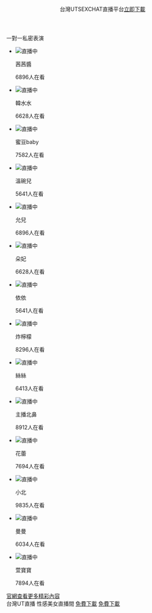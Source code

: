 <!DOCTYPE html>
<html lang="zh-Hant-TW">
<head>
<meta charset="UTF-8">
<meta name="google-site-verification" content="PSVowJ056zeJ3SSle2oR1xzlqojWBqDasbAez2ijbcU" />
<meta name="viewport" content="width=device-width,initial-scale=1.0,maximum-scale=1.0,minimum-scale=1.0,user-scalable=no">
<link rel="apple-touch-icon-precomposed" href="https://www.utsexchat.com/images/show.png" />
<link rel="Shortcut Icon" type="image/x-icon" href="https://www.utsexchat.com/images/show.png" />
<meta name="apple-mobile-web-app-status-bar-style" content="black" />
<meta name="format-detection" content="telephone=no" />
<meta name="full-screen" content="yes" />
<meta name="x5-fullscreen" content="true" />
<meta name="applicable-device" content="mobile" />
<meta name="description" content="台灣UTSEXCHAT色聊平台提供您跟正妹線上即時視訊聊天，上百位視訊妹任你挑選，主播大尺度色情表演，陪你整天不無聊。" />
<meta property="og:site_name" name="application-name" content="UTSEXCHAT聊天室列表 - UThome聊天室- 南台灣聊天室" />
<meta property="og:type" content="website" />
<meta property="og:title" content="台灣UTSEXCHAT聊天室- 台灣視頻聊天室- 台灣同城聊天室" />
<meta property="og:description" content="UTSEXCHAT色聊平台提供您跟正妹線上即時視訊聊天，上百位視訊妹任你挑選，陪你整天不無聊。" />
<meta property="og:url" content="https://www.utsexchat.com/" />
<meta property="og:image" content="http://www.twuu.cc/images/150x200_d.jpg" />
<title>台灣UTSEXCHAT密聊．台灣聊天室．台灣視頻聊天室．台灣同城聊天室．UTSEXCHAT黃播平台</title>
<link href="https://www.utsexchat.com/css/m.css" rel="stylesheet">
</head>
<body onselectstart="return false;" ondragstart="return false;" oncontextmenu="return false;">
<script type="text/javascript">
function iEsc(){ return false; }
function iRec(){ return true; }
function DisableKeys() {
if(event.ctrlKey || event.shiftKey || event.altKey) {
window.event.returnValue=false;
iEsc();}
}
document.ondragstart=iEsc;
document.onkeydown=DisableKeys;
document.oncontextmenu=iEsc;
if (typeof document.onselectstart !="undefined")
document.onselectstart=iEsc;
else{
document.onmousedown=iEsc;
document.onmouseup=iRec;
}
function DisableRightClick(qsyzDOTnet){
if (window.Event){
if (qsyzDOTnet.which == 2 || qsyzDOTnet.which == 3)
iEsc();}
else
if (event.button == 2 || event.button == 3){
event.cancelBubble = true
event.returnValue = false;
iEsc();}
}
</script>
<script type="text/javascript">
$(document).ready(function() {
document.onkeydown = function(e){
if (e.ctrlKey || e.keyCode === 67 || e.keyCode === 85 || e.keyCode === 86 || e.keyCode === 117 || e.keyCode === 123) {
  return false;
} else {
    return true;
}
};
});
</script>
<header>台灣UTSEXCHAT直播平台<a class="down" href="https://www.utsexchat.com/chatroom.html" target="_blank" title="台灣UTSEXCHAT直播平台．台灣聊天室．台灣視頻聊天室．台灣同城聊天室．UTSEXCHAT黃播平台">立即下載</a></header>
<section class="hot">
<div class="titH">一對一私密表演</div>
<ul class="down">
<li><a class="down"><img src="https://www.utsexchat.com/images/1.jpg"><span class="state">直播中</span><div class="des"><p class="name">茜茜醬</p><p><span>6896</span>人在看</p></div></a></li>
<li><a class="down"><img src="https://www.utsexchat.com/images/2.jpg"><span class="state">直播中</span><div class="des"><p class="name">韓水水</p><p><span>6628</span>人在看</p></div></a></li>
<li><a class="down"><img src="https://www.utsexchat.com/images/3.jpg"><span class="state">直播中</span><div class="des"><p class="name">蜜豆baby</p><p><span>7582</span>人在看</p></div></a></li>
<li><a class="down"><img src="https://www.utsexchat.com/images/4.jpg"><span class="state">直播中</span><div class="des"><p class="name">溫碗兒</p><p><span>5641</span>人在看</p></div></a></li>
<li><a class="down"><img src="https://www.utsexchat.com/images/5.jpg"><span class="state">直播中</span><div class="des"><p class="name">允兒</p><p><span>6896</span>人在看</p></div></a></li>
<li><a class="down"><img src="https://www.utsexchat.com/images/6.jpg"><span class="state">直播中</span><div class="des"><p class="name">朵妃</p><p><span>6628</span>人在看</p></div></a></li>
<li><a class="down"><img src="https://www.utsexchat.com/images/7.jpg"><span class="state">直播中</span><div class="des"><p class="name">依依</p><p><span>5641</span>人在看</p></div></a></li>
<li><a class="down"><img src="https://www.utsexchat.com/images/8.jpg"><span class="state">直播中</span><div class="des"><p class="name">炸檸檬</p><p><span>8296</span>人在看</p></div></a></li>
<li><a class="down"><img src="https://www.utsexchat.com/images/9.jpg"><span class="state">直播中</span><div class="des"><p class="name">絲絲</p><p><span>6413</span>人在看</p></div></a></li>
<li><a class="down"><img src="https://www.utsexchat.com/images/10.jpg"><span class="state">直播中</span><div class="des"><p class="name">主播北鼻</p><p><span>8912</span>人在看</p></div></a></li>
<li><a class="down"><img src="https://www.utsexchat.com/images/11.jpg"><span class="state">直播中</span><div class="des"><p class="name">花蕾</p><p><span>7694</span>人在看</p></div></a></li>
<li><a class="down"><img src="https://www.utsexchat.com/images/12.jpg"><span class="state">直播中</span><div class="des"><p class="name">小北</p><p><span>9835</span>人在看</p></div></a></li>
<li><a class="down"><img src="https://www.utsexchat.com/images/13.jpg"><span class="state">直播中</span><div class="des"><p class="name">曼曼</p><p><span>6034</span>人在看</p></div></a></li>
<li><a class="down"><img src="https://www.utsexchat.com/images/14.jpg"><span class="state">直播中</span><div class="des"><p class="name">萱寶寶</p><p><span>7894</span>人在看</p></div></a></li>
</ul>
</section>
<section class="more">
<a href="https://www.utsexchat.com" target="_blank" title="台灣UTSEXCHAT無碼直播">官網查看更多精彩內容</a>
</section>
<footer>台灣UT直播 性感美女直播間
<a class="down an" href="https://www.utsexchat.com/chatroom.html" target="_blank" title="台灣UTSEXCHAT色聊平台提供您跟正妹線上即時視訊聊天，上百位視訊妹任你挑選，陪你整天不無聊。">免費下載</a>
<a class="down ios" href="https://www.utsexchat.com/chatroom.html" target="_blank" title="台灣UTSEXCHAT無碼直播 - 激情視訊 免費體驗 - 立即下載APP">免費下載</a></footer>
<script src="https://www.utsexchat.com/js/flexible.js"></script>
</footer>
</body> 
</html>
